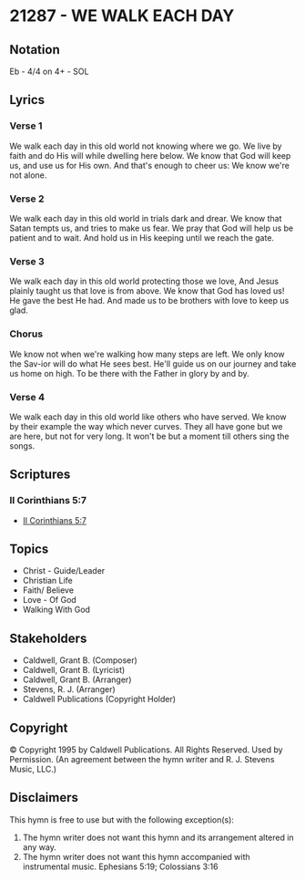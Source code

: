 # 21287 - WE WALK EACH DAY

## Notation

Eb - 4/4 on 4+ - SOL

## Lyrics

### Verse 1

We walk each day in this old world not knowing where we go. We live by faith and do His will while dwelling here below. We know that God will keep us, and use us for His own. And that's enough to cheer us: We know we're not alone.

### Verse 2

We walk each day in this old world in trials dark and drear. We know that Satan tempts us, and tries to make us fear. We pray that God will help us  be patient and to wait. And hold us in His keeping until we reach the gate.

### Verse 3

We walk each day in this old world protecting those we love, And Jesus plainly taught us that love is from above. We know that God has loved us! He gave the best He had. And made us to be brothers with love to keep us glad.

### Chorus

We know not when we're walking how many steps are left. We only know the Sav-ior will do what He sees best. He'll guide us on our journey and take us home on high. To be there with the Father in glory by and by.

### Verse 4

We walk each day in this old world like others who have served. We know by their example the way which never curves. They all have gone but we are here, but not for very long. It won't be but a moment till others sing the songs.


## Scriptures

### II Corinthians 5:7

- [II Corinthians 5:7](https://www.biblegateway.com/passage/?search=II%20Corinthians%205%3A7)


## Topics

- Christ - Guide/Leader
- Christian Life
- Faith/ Believe
- Love - Of God
- Walking With God

## Stakeholders

- Caldwell, Grant B. (Composer)
- Caldwell, Grant B. (Lyricist)
- Caldwell, Grant B. (Arranger)
- Stevens, R. J. (Arranger)
- Caldwell Publications (Copyright Holder)

## Copyright

© Copyright 1995 by Caldwell Publications. All Rights Reserved. Used by Permission.
(An agreement between the hymn writer and R. J. Stevens Music, LLC.)

## Disclaimers

This hymn is free to use but with the following exception(s):
1. The hymn writer does not want this hymn and its arrangement altered in any way.
2. The hymn writer does not want this hymn accompanied with instrumental music.
Ephesians 5:19; Colossians 3:16

